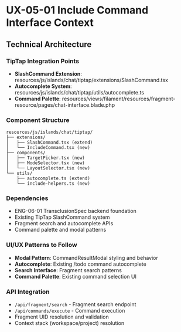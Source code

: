 # UX-05-01 Include Command Interface Context

## Technical Architecture

### TipTap Integration Points
- **SlashCommand Extension**: resources/js/islands/chat/tiptap/extensions/SlashCommand.tsx
- **Autocomplete System**: resources/js/islands/chat/tiptap/utils/autocomplete.ts
- **Command Palette**: resources/views/filament/resources/fragment-resource/pages/chat-interface.blade.php

### Component Structure
```
resources/js/islands/chat/tiptap/
├── extensions/
│   ├── SlashCommand.tsx (extend)
│   └── IncludeCommand.tsx (new)
├── components/
│   ├── TargetPicker.tsx (new)
│   ├── ModeSelector.tsx (new)
│   └── LayoutSelector.tsx (new)
└── utils/
    ├── autocomplete.ts (extend)
    └── include-helpers.ts (new)
```

### Dependencies
- ENG-06-01 TransclusionSpec backend foundation
- Existing TipTap SlashCommand system
- Fragment search and autocomplete APIs
- Command palette and modal patterns

### UI/UX Patterns to Follow
- **Modal Pattern**: CommandResultModal styling and behavior
- **Autocomplete**: Existing /todo command autocomplete
- **Search Interface**: Fragment search patterns
- **Command Palette**: Existing command selection UI

### API Integration
- `/api/fragment/search` - Fragment search endpoint
- `/api/commands/execute` - Command execution
- Fragment UID resolution and validation
- Context stack (workspace/project) resolution